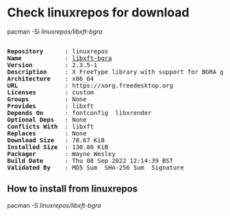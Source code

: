 # Check linuxrepos for download

pacman -Si *linuxrepos/libxft-bgra*

<div class="highlight"><pre class="highlight"><text>
<b>Repository</b>      : linuxrepos
<b>Name</b>            : <a href="../../x86_64/linuxrepos-keyring-2022.09.06-1-any.pkg.tar.zst">libxft-bgra</a>
<b>Version</b>         : 2.3.5-1
<b>Description</b>     : X FreeType library with support for BGRA glyphs and scaling.
<b>Architecture</b>    : x86_64
<b>URL</b>             : https://xorg.freedesktop.org
<b>Licenses</b>        : custom
<b>Groups</b>          : None
<b>Provides</b>        : libxft
<b>Depends On</b>      : fontconfig  libxrender
<b>Optional Deps</b>   : None
<b>Conflicts With</b>  : libxft
<b>Replaces</b>        : None
<b>Download Size</b>   : 78.67 KiB
<b>Installed Size</b>  : 130.80 KiB
<b>Packager</b>        : Wayne Wesley <wayne6324@gmail.com>
<b>Build Date</b>      : Thu 08 Sep 2022 12:14:39 BST
<b>Validated By</b>    : MD5 Sum  SHA-256 Sum  Signature
</text></pre></div>

## How to install from linuxrepos

pacman -S *linuxrepos/libxft-bgra*

